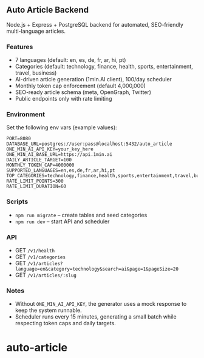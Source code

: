 ## Auto Article Backend

Node.js + Express + PostgreSQL backend for automated, SEO-friendly multi-language articles.

### Features
- 7 languages (default: en, es, de, fr, ar, hi, pt)
- Categories (default: technology, finance, health, sports, entertainment, travel, business)
- AI-driven article generation (1min.AI client), 100/day scheduler
- Monthly token cap enforcement (default 4,000,000)
- SEO-ready article schema (meta, OpenGraph, Twitter)
- Public endpoints only with rate limiting

### Environment
Set the following env vars (example values):

```
PORT=8080
DATABASE_URL=postgres://user:pass@localhost:5432/auto_article
ONE_MIN_AI_API_KEY=your_key_here
ONE_MIN_AI_BASE_URL=https://api.1min.ai
DAILY_ARTICLE_TARGET=100
MONTHLY_TOKEN_CAP=4000000
SUPPORTED_LANGUAGES=en,es,de,fr,ar,hi,pt
TOP_CATEGORIES=technology,finance,health,sports,entertainment,travel,business
RATE_LIMIT_POINTS=300
RATE_LIMIT_DURATION=60
```

### Scripts
- `npm run migrate` – create tables and seed categories
- `npm run dev` – start API and scheduler

### API
- GET `/v1/health`
- GET `/v1/categories`
- GET `/v1/articles?language=en&category=technology&search=ai&page=1&pageSize=20`
- GET `/v1/articles/:slug`

### Notes
- Without `ONE_MIN_AI_API_KEY`, the generator uses a mock response to keep the system runnable.
- Scheduler runs every 15 minutes, generating a small batch while respecting token caps and daily targets.


# auto-article
